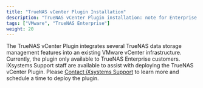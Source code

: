 ```yaml
---
title: "TrueNAS vCenter Plugin Installation"
description: "TrueNAS vCenter Plugin installation: note for Enterprise customers."
tags: ["VMware", "TrueNAS Enterprise"]
weight: 20
---
```


The TrueNAS vCenter Plugin integrates several TrueNAS data storage management features into an existing VMware vCenter infrastructure.
Currently, the plugin only available to TrueNAS Enterprise customers.
iXsystems Support staff are available to assist with deploying the TrueNAS vCenter Plugin. Please [Contact iXsystems Support](/hub/initial-setup/support/#contacting-ixsystems-support) to learn more and schedule a time to deploy the plugin.
